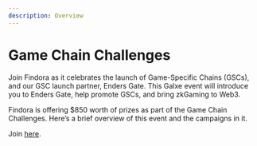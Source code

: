 ```yaml
---
description: Overview
---
```


# Game Chain Challenges

Join Findora as it celebrates the launch of Game-Specific Chains (GSCs), and our GSC launch partner, Enders Gate. This Galxe event will introduce you to Enders Gate, help promote GSCs, and bring zkGaming to Web3.

Findora is offering $850 worth of prizes as part of the Game Chain Challenges. Here’s a brief overview of this event and the campaigns in it.

Join [here](https://galxe.com/Findora/campaign/GC1WoUjDU9).
